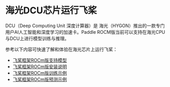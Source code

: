 
# 海光DCU芯片运行飞桨

DCU（Deep Computing Unit 深度计算器）是 海光（HYGON）推出的一款专门用户AI人工智能和深度学习的加速卡。Paddle ROCM版当前可以支持在海光CPU与DCU上进行模型训练与推理。

参考以下内容可快速了解和体验在海光芯片上运行飞桨：

- [飞桨框架ROCm版支持模型](https://www.paddlepaddle.org.cn/documentation/docs/zh/guides/09_hardware_support/rocm_docs/paddle_rocm_cn.html)
- [飞桨框架ROCm版安装说明](https://www.paddlepaddle.org.cn/documentation/docs/zh/guides/09_hardware_support/rocm_docs/paddle_install_cn.html)
- [飞桨框架ROCm版训练示例](https://www.paddlepaddle.org.cn/documentation/docs/zh/guides/09_hardware_support/rocm_docs/train_example_cn.html)
- [飞桨框架ROCm版预测示例](https://www.paddlepaddle.org.cn/documentation/docs/zh/guides/09_hardware_support/rocm_docs/infer_example_cn.html)
